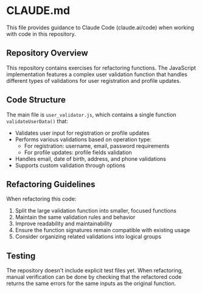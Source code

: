 # CLAUDE.md

This file provides guidance to Claude Code (claude.ai/code) when working with code in this repository.

## Repository Overview

This repository contains exercises for refactoring functions. The JavaScript implementation features a complex user validation function that handles different types of validations for user registration and profile updates.

## Code Structure

The main file is `user_validator.js`, which contains a single function `validateUserData()` that:
- Validates user input for registration or profile updates
- Performs various validations based on operation type:
  - For registration: username, email, password requirements
  - For profile updates: profile fields validation
- Handles email, date of birth, address, and phone validations
- Supports custom validation through options

## Refactoring Guidelines

When refactoring this code:
1. Split the large validation function into smaller, focused functions
2. Maintain the same validation rules and behavior
3. Improve readability and maintainability
4. Ensure the function signatures remain compatible with existing usage
5. Consider organizing related validations into logical groups

## Testing

The repository doesn't include explicit test files yet. When refactoring, manual verification can be done by checking that the refactored code returns the same errors for the same inputs as the original function.